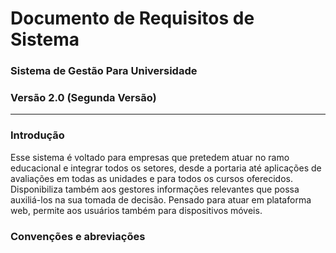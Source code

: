 # Documento de Requisitos de Sistema
### Sistema de Gestão Para Universidade
### Versão 2.0 (Segunda Versão)
---
### Introdução
Esse sistema é voltado para empresas que pretedem atuar no ramo educacional e  integrar todos os setores, desde a portaria até aplicações de avaliações em todas as unidades e para todos os cursos oferecidos. Disponibiliza também aos gestores informações relevantes que possa auxiliá-los na sua tomada de decisão. Pensado para atuar em plataforma web, permite aos usuários também para dispositivos móveis.

### Convenções e abreviações
